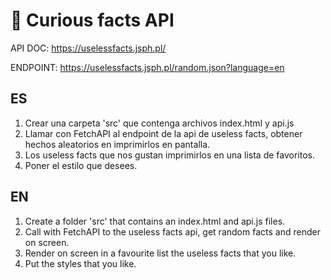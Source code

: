 # 👀 Curious facts API

API DOC:
https://uselessfacts.jsph.pl/

ENDPOINT:
https://uselessfacts.jsph.pl/random.json?language=en

## ES

1. Crear una carpeta 'src' que contenga archivos index.html y api.js
2. Llamar con FetchAPI al endpoint de la api de useless facts, obtener hechos aleatorios en imprimirlos en pantalla.
3. Los useless facts que nos gustan imprimirlos en una lista de favoritos.
4. Poner el estilo que desees.

## EN

1. Create a folder 'src' that contains an index.html and api.js files.
2. Call with FetchAPI to the useless facts api, get random facts and render on screen.
3. Render on screen in a favourite list the useless facts that you like.
4. Put the styles that you like.
